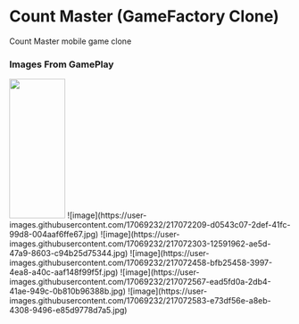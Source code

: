 # Count Master (GameFactory Clone)
 Count Master mobile game clone

### Images From GamePlay

<image src="https://user-images.githubusercontent.com/17069232/217072109-07ded4e4-1aaf-4a5e-b080-9c169054cefd.jpg" width="100" height="250">
![image](https://user-images.githubusercontent.com/17069232/217072209-d0543c07-2def-41fc-99d8-004aaf6ffe67.jpg)
![image](https://user-images.githubusercontent.com/17069232/217072303-12591962-ae5d-47a9-8603-c94b25d75344.jpg)
![image](https://user-images.githubusercontent.com/17069232/217072458-bfb25458-3997-4ea8-a40c-aaf148f99f5f.jpg)
![image](https://user-images.githubusercontent.com/17069232/217072567-ead5fd0a-2db4-41ae-949c-0b810b96388b.jpg)
![image](https://user-images.githubusercontent.com/17069232/217072583-e73df56e-a8eb-4308-9496-e85d9778d7a5.jpg)
